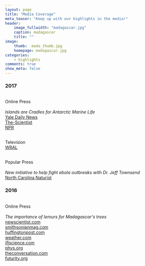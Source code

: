 ```yaml
---
layout: page
title: "Media Coverage"
meta_teaser: "Keep up with our highlights in the media!"
header:
    image_fullwidth: "madagascar.jpg"
    caption: madagascar
    title: ""
image:
    thumb:  mada_thumb.jpg
    homepage: madagascar.jpg
categories:
    - highlights
comments: true
show_meta: false
---
```

 



<h3>2017</h3>

<br> Online Press
<br>
<br><i> Islands are Cradles for Antarctic Marine Life</i>
<br><a href="https://news.yale.edu/2017/07/24/islands-are-evolutionary-cradle-antarctica-marine-life"> <en>Yale Daily News</en></a>
<br><a href="http://www.the-scientist.com/?articles.view/articleNo/49953/title/Islands-North-of-Antarctica-Key-to-Fish-Species-Diversity/"> <en>The-Scientist</en></a>
<br><a href="http://wshu.org/post/warming-seas-endanger-antarctic-ecosystem-and-billion-dollar-fishing-industry#stream/0"> <en>NPR</en></a>

<br> Television 
<br><a href="http://www.wral.com/weather/video/16776420/"> <en>WRAL</en></a>

<br> Popular Press
<br>
<br><i> New initiative to help fight ebola outbreaks with Dr. Jeff Townsend</i>
<br><a href=""> <en>North Carolina Naturist</en></a>

<h3>2016</h3>

<br> Online Press
<br>
<br> <i>The importance of lemurs for Madagascar's trees</i>
<br><a href="https://www.newscientist.com/article/2083800-lemur-extinctions-in-madagascar-leave-behind-doomed-orphan-trees/"> <en>newscientist.com</en></a>
<br><a href="http://www.smithsonianmag.com/science-nature/lemur-extinctions-are-harmful-madagascars-plant-life-too-180958717/"> <en>smithsonianmag.com</en></a>
<br><a href="http://www.huffingtonpost.com/the-conversation-africa/how-lessons-from-past-ext_b_10112598.html"> <en>huffingtonpost.com</en></a> 
<br><a href="https://weather.com/science/environment/news/study-shows-lemur-extinctions-hurting-fruit"> <en>weather.com</en></a> 
<br><a href="http://www.iflscience.com/plants-and-animals/if-lemurs-go-extinct-madagascars-large-seeded-plants-may-too/"> <en>iflscience.com</en></a> 
<br><a href="https://phys.org/news/2016-04-lemur-extinctions-orphaned-madagascar-species.html"> <en>phys.org</en></a> 
<br><a href="http://theconversation.com/how-lessons-from-past-extinctions-can-help-save-madagascars-lemurs-59758"> <en>theconversation.com</en></a> 
<br><a href="http://www.futurity.org/lemurs-canarium-plants-extinction-1136932-2/"> <en>futurity.org</en></a> 



